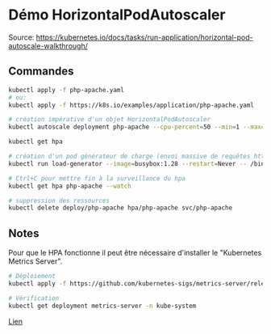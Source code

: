 # Démo HorizontalPodAutoscaler

Source: https://kubernetes.io/docs/tasks/run-application/horizontal-pod-autoscale-walkthrough/  

## Commandes
```bash
kubectl apply -f php-apache.yaml
# ou:
kubectl apply -f https://k8s.io/examples/application/php-apache.yaml

# création impérative d'un objet HorizontalPodAutoscaler
kubectl autoscale deployment php-apache --cpu-percent=50 --min=1 --max=10

kubectl get hpa

# création d'un pod générateur de charge (envoi massive de requêtes http sur le service php-apache)
kubectl run load-generator --image=busybox:1.28 --restart=Never -- /bin/sh -c "while sleep 0.01; do wget -q -O- http://php-apache; done"

# Ctrl+C pour mettre fin à la surveillance du hpa
kubectl get hpa php-apache --watch

# suppression des ressources
kubectl delete deploy/php-apache hpa/php-apache svc/php-apache
```

## Notes
Pour que le HPA fonctionne il peut être nécessaire d'installer le "Kubernetes Metrics Server".  
```bash
# Déploiement
kubectl apply -f https://github.com/kubernetes-sigs/metrics-server/releases/latest/download/components.yaml

# Vérification
kubectl get deployment metrics-server -n kube-system
```  
[Lien](https://stackoverflow.com/questions/43968485/horizontal-pod-autoscaling-not-working-unable-to-get-metrics-for-resource-cpu)
